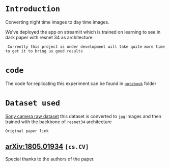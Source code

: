 # ```Introduction```
Converting night time images to day time images.

We've deployed the app on streamlit which is trained on learning to see in dark paper with resnet 34 as architecture.

     Currently this project is under development will take quite more time to get it to bring us good results 

# ```code``` 
The code for replicating this experiment can be found in [`notebook`](https://github.com/someshfengde/learning_to_see_in_dark/tree/main/notebook) folder 

# ```Dataset used``` 
[Sony camera raw dataset](https://storage.googleapis.com/isl-datasets/SID/Sony.zip)
this dataset is converted to `jpg` images and then trained with the backbone of `resnet34` architecture 

```Original paper link```
## [arXiv:1805.01934](https://arxiv.org/abs/1805.01934) `[cs.CV]`

Special thanks to the authors of the paper. 

